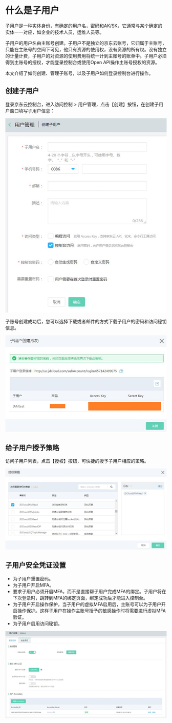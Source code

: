 # 什么是子用户

子用户是一种实体身份，有确定的用户名，密码和AK/SK，它通常与某个确定的实体一一对应，如企业的技术人员，运维人员等。

子用户的用户名由主账号创建。子用户不是独立的京东云账号，它归属于主账号，只能在主账号的空间下可见，他只有资源的使用权，没有资源的所有权。没有独立的计量计费，子用户的对资源的使用费用将统一计到主账号的账单中。子用户必须得到主账号的授权，才能登录控制台或使用Open API操作主账号授权的资源。

本文介绍了如何创建、管理子账号，以及子用户如何登录控制台进行操作。

## 创建子用户

登录京东云控制台，进入访问控制 > 用户管理，点击【创建】按钮，在创建子用户窗口填写子用户信息：

![创建子用户页面](../../../../image/IAM/SubUserManagement/创建子用户页面.jpg)

子账号创建成功后，您可以选择下载或者邮件的方式下载子用户的密码和访问秘钥信息。

![子用户创建成功页面](../../../../image/IAM/SubUserManagement/子用户创建成功页面.jpg)

## 给子用户授予策略

访问子用户列表，点击【授权】按钮，可快捷的授予子用户相应的策略。

![子用户列表策略授权弹窗页面](../../../../image/IAM/SubUserManagement/子用户授权页面.jpg)

## 子用户安全凭证设置

- 为子用户重置密码。
- 为子用户开启MFA。
- 要求子用户必须开启MFA，而不是直接帮子用户完成MFA的绑定。子用户将在下次登录时，跳转到MFA的绑定页面，绑定成功后才能进入控制台。
- 为子用户开启操作保护，当子用户的虚拟MFA启用后，主账号可以为子用户开启操作保护。这样子用户在操作主账号授予的敏感操作时将需要进行虚拟MFA验证。
- 为子用户启用访问秘钥。

 ![子用户安全凭证页面](../../../../image/IAM/SubUserManagement/子用户安全凭证页面.jpg)

